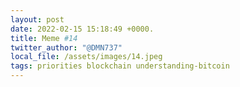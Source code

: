 ```yaml
---
layout: post
date: 2022-02-15 15:18:49 +0000.
title: Meme #14
twitter_author: "@DMN737"
local_file: /assets/images/14.jpeg
tags: priorities blockchain understanding-bitcoin
---
```

